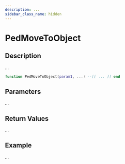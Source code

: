```yaml
---
description: ...
sidebar_class_name: hidden
---
```


# PedMoveToObject

## Description

...

```lua
function PedMoveToObject(param1, ...) --[[ ... ]] end
```

## Parameters

...

## Return Values

...

## Example

...

